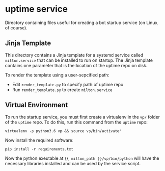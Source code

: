 # uptime service

Directory containing files useful for creating a bot startup service
(on Linux, of course).

## Jinja Template

This directory contains a Jinja template for a systemd service
called `milton.service` that can be installed to run on startup.
The Jinja template contains one parameter that is the location of
the uptime repo on disk.

To render the template using a user-sepcified path:

* Edit `render_template.py` to specify path of uptime repo
* Run `render_template.py` to create `milton.service`

## Virtual Environment

To run the startup service, you must first create a virtualenv
in the `vp/` folder of the `uptime` repo. To do this, run this
command from the `uptime` repo:

```
virtualenv -p python3.6 vp && source vp/bin/activate'
```

Now install the required software:

```
pip install -r requirements.txt
```

Now the python exeutable at `{{ milton_path }}/vp/bin/python` will
have the necessary libraries installed and can be used by the
service script.


